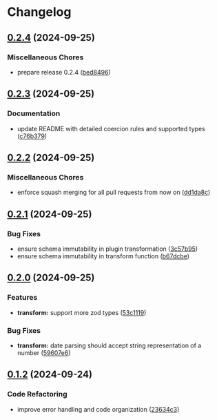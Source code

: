 # Changelog

## [0.2.4](https://github.com/jsnimda/fastify-zod-query-coercion/compare/v0.2.3...v0.2.4) (2024-09-25)


### Miscellaneous Chores

* prepare release 0.2.4 ([bed8496](https://github.com/jsnimda/fastify-zod-query-coercion/commit/bed8496cfa8e12ee69b5a50f17b528ff2c050711))

## [0.2.3](https://github.com/jsnimda/fastify-zod-query-coercion/compare/v0.2.2...v0.2.3) (2024-09-25)


### Documentation

* update README with detailed coercion rules and supported types ([c76b379](https://github.com/jsnimda/fastify-zod-query-coercion/commit/c76b37975fa85b03990ce4aa8d0c3e5bb3737220))

## [0.2.2](https://github.com/jsnimda/fastify-zod-query-coercion/compare/v0.2.1...v0.2.2) (2024-09-25)


### Miscellaneous Chores

* enforce squash merging for all pull requests from now on ([dd1da8c](https://github.com/jsnimda/fastify-zod-query-coercion/commit/dd1da8c559a890090c2748c53dabd287fa6559b5))

## [0.2.1](https://github.com/jsnimda/fastify-zod-query-coercion/compare/v0.2.0...v0.2.1) (2024-09-25)


### Bug Fixes

* ensure schema immutability in plugin transformation ([3c57b95](https://github.com/jsnimda/fastify-zod-query-coercion/commit/3c57b95925519d359d8d8ae06d7465d40c4f99ce))
* ensure schema immutability in transform function ([b67dcbe](https://github.com/jsnimda/fastify-zod-query-coercion/commit/b67dcbede5c3ad542971279c3e5a8229928b8585))

## [0.2.0](https://github.com/jsnimda/fastify-zod-query-coercion/compare/v0.1.2...v0.2.0) (2024-09-25)


### Features

* **transform:** support more zod types ([53c1119](https://github.com/jsnimda/fastify-zod-query-coercion/commit/53c11198af17e835b1e7d5218afcbe0e97fbe344))


### Bug Fixes

* **transform:** date parsing should accept string representation of a number ([59607e6](https://github.com/jsnimda/fastify-zod-query-coercion/commit/59607e602069dc198aecc7c30c0c9360e508cefb))

## [0.1.2](https://github.com/jsnimda/fastify-zod-query-coercion/compare/v0.1.1...v0.1.2) (2024-09-24)


### Code Refactoring

* improve error handling and code organization ([23634c3](https://github.com/jsnimda/fastify-zod-query-coercion/commit/23634c3ca92205d813aff66d94c3b4eeb4d77fcf))
